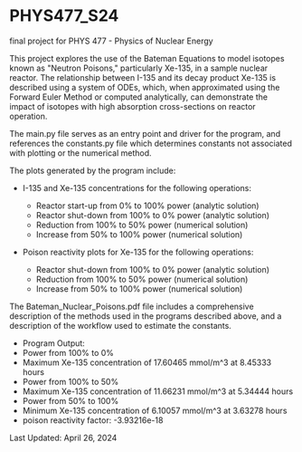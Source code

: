 # PHYS477_S24
final project for PHYS 477 - Physics of Nuclear Energy

This project explores the use of the Bateman Equations to model isotopes known as "Neutron Poisons," particularly Xe-135, in a sample nuclear reactor. The relationship between I-135 and its decay product Xe-135 is described using a system of ODEs, which, when approximated using the Forward Euler Method or computed analytically, can demonstrate the impact of isotopes with high absorption cross-sections on reactor operation.

The main.py file serves as an entry point and driver for the program, and references the constants.py file which determines constants not associated with plotting or the numerical method. 

The plots generated by the program include:
* I-135 and Xe-135 concentrations for the following operations:
  * Reactor start-up from 0% to 100% power (analytic solution)
  * Reactor shut-down from 100% to 0% power (analytic solution)
  * Reduction from 100% to 50% power (numerical solution)
  * Increase from 50% to 100% power (numerical solution)
 
* Poison reactivity plots for Xe-135 for the following operations:
  * Reactor shut-down from 100% to 0% power (analytic solution)
  * Reduction from 100% to 50% power (numerical solution)
  * Increase from 50% to 100% power (numerical solution)
 
The Bateman_Nuclear_Poisons.pdf file includes a comprehensive description of the methods used in the programs described above, and a description of the workflow used to estimate the constants. 

* Program Output:
 * Power from 100% to 0%
  * Maximum Xe-135 concentration of 17.60465 mmol/m^3 at 8.45333 hours
 * Power from 100% to 50%
  * Maximum Xe-135 concentration of 11.66231 mmol/m^3 at 5.34444 hours
 * Power from 50% to 100%
  * Minimum Xe-135 concentration of 6.10057 mmol/m^3 at 3.63278 hours
 * poison reactivity factor: -3.93216e-18

Last Updated: April 26, 2024
